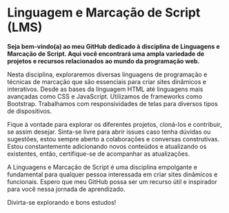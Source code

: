 # Linguagem e Marcação de Script (LMS)

__Seja bem-vindo(a) ao meu GitHub dedicado à disciplina de Linguagens e Marcação de Script. Aqui você encontrará uma ampla variedade de projetos e recursos relacionados ao mundo da programação web.__

Nesta disciplina, exploraremos diversas linguagens de programação e técnicas de marcação que são essenciais para criar sites dinâmicos e interativos. Desde as bases da linguagem HTML até linguagens mais avançadas como CSS e JavaScript. Utilizamos de frameworks como Bootstrap. Trabalhamos com responsividades de telas para diversos tipos de dispositivos. 

Fique à vontade para explorar os diferentes projetos, cloná-los e contribuir, se assim desejar. Sinta-se livre para abrir issues caso tenha dúvidas ou sugestões, estou sempre aberto a colaborações e conversas construtivas. Estou constantemente adicionando novos conteúdos e atualizando os existentes, então, certifique-se de acompanhar as atualizações.

A Linguagens e Marcação de Script é uma disciplina empolgante e fundamental para qualquer pessoa interessada em criar sites dinâmicos e funcionais. Espero que meu GitHub possa ser um recurso útil e inspirador para você nessa jornada de aprendizado.

Divirta-se explorando e bons estudos!
